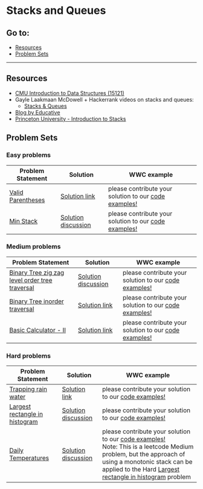 # Stacks and Queues

## Go to:
 * [Resources](#resources)
 * [Problem Sets](#problem-sets)

___

## Resources
- [CMU Introduction to Data Structures (15121)](https://www.andrew.cmu.edu/course/15-121/lectures/Stacks%20and%20Queues/Stacks%20and%20Queues.html#:~:text=A%20queue%20is%20a%20container,%2Dout%20(FIFO)%20principle.&text=The%20difference%20between%20stacks%20and,item%20the%20least%20recently%20added.)
- Gayle Laakmaan McDowell + Hackerrank videos on stacks and queues:
    - [Stacks & Queues](https://www.youtube.com/watch?v=wjI1WNcIntg)
- [Blog by Educative](https://www.educative.io/blog/data-structures-stack-queue-java-tutorial)
- [Princeton University - Introduction to Stacks](https://introcs.cs.princeton.edu/java/43stack/) 

## Problem Sets

### Easy problems
Problem Statement | Solution | WWC example
--- | --- | ---
[Valid Parentheses](https://leetcode.com/problems/valid-parentheses/) | [Solution link](https://leetcode.com/problems/valid-parentheses/solution/) | please contribute your solution to our [code examples!](https://github.com/WomenWhoCode/wwcsf-algos/tree/master/code-examples/)
[Min Stack](https://leetcode.com/problems/min-stack/) | [Solution discussion](https://leetcode.com/problems/min-stack/discuss/?currentPage=1&orderBy=hot&query=) | please contribute your solution to our [code examples!](https://github.com/WomenWhoCode/wwcsf-algos/tree/master/code-examples/)


### Medium problems
Problem Statement | Solution | WWC example
--- | --- | ---
[Binary Tree zig zag level order tree traversal ](https://leetcode.com/problems/binary-tree-zigzag-level-order-traversal/) | [Solution discussion](https://leetcode.com/problems/binary-tree-zigzag-level-order-traversal/discuss/?currentPage=1&orderBy=hot&query=) | please contribute your solution to our [code examples!](https://github.com/WomenWhoCode/wwcsf-algos/tree/master/code-examples/)
[Binary Tree inorder traversal](https://leetcode.com/problems/binary-tree-inorder-traversal/) | [Solution link](https://leetcode.com/problems/binary-tree-inorder-traversal/solution/) | please contribute your solution to our [code examples!](https://github.com/WomenWhoCode/wwcsf-algos/tree/master/code-examples/)
[Basic Calculator - II](https://leetcode.com/problems/basic-calculator-ii/) | [Solution link](https://leetcode.com/problems/basic-calculator-ii/solution/) | please contribute your solution to our [code examples!](https://github.com/WomenWhoCode/wwcsf-algos/tree/master/code-examples/)


### Hard problems
Problem Statement | Solution | WWC example
--- | --- | ---
[Trapping rain water](https://leetcode.com/problems/trapping-rain-water/) | [Solution link](https://leetcode.com/problems/trapping-rain-water/solution/) | please contribute your solution to our [code examples!](https://github.com/WomenWhoCode/wwcsf-algos/tree/master/code-examples/)
[Largest rectangle in histogram](https://leetcode.com/problems/largest-rectangle-in-histogram/) | [Solution discussion](https://leetcode.com/problems/largest-rectangle-in-histogram/discuss/?currentPage=1&orderBy=hot&query=) | please contribute your solution to our [code examples!](https://github.com/WomenWhoCode/wwcsf-algos/tree/master/code-examples/)
[Daily Temperatures](https://leetcode.com/problems/daily-temperatures/) | [Solution discussion](https://leetcode.com/problems/daily-temperatures/discuss/?currentPage=1&orderBy=hot&query=) | please contribute your solution to our [code examples!](https://github.com/WomenWhoCode/wwcsf-algos/tree/master/code-examples/)<br> Note: This is a leetcode Medium problem, but the approach of using a monotonic stack can be applied to the Hard [Largest rectangle in histogram](https://leetcode.com/problems/largest-rectangle-in-histogram/) problem
